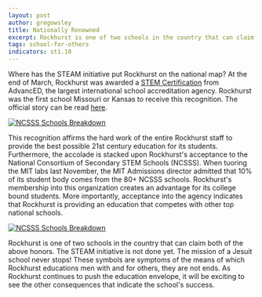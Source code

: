 ```yaml
---
layout: post
author: gregowsley
title: Nationally Renowned
excerpt: Rockhurst is one of two schools in the country that can claim both of the above honors.
tags: school-for-others
indicators: st1.10
---
```


Where has the STEAM initiative put Rockhurst on the national map? At the end of March, Rockhurst was awarded a [STEM Certification](http://steam.rockhursths.edu/stem-certification/) from AdvancED, the largest international school accreditation agency. Rockhurst was the first school Missouri or Kansas to receive this recognition. The official story can be read [here](https://www.rockhursths.edu/pages/news/news---stem-certification).

<div class='tableauPlaceholder' id='viz1492560426981' style='position: relative'><noscript><a href='#'><img alt='NCSSS Schools Breakdown ' src='https:&#47;&#47;public.tableau.com&#47;static&#47;images&#47;NC&#47;NCSSSSchools&#47;NCSSSSchoolsBreakdown&#47;1_rss.png' style='border: none' /></a></noscript><object class='tableauViz'  style='display:none;'><param name='host_url' value='https%3A%2F%2Fpublic.tableau.com%2F' /> <param name='site_root' value='' /><param name='name' value='NCSSSSchools&#47;NCSSSSchoolsBreakdown' /><param name='tabs' value='no' /><param name='toolbar' value='yes' /><param name='static_image' value='https:&#47;&#47;public.tableau.com&#47;static&#47;images&#47;NC&#47;NCSSSSchools&#47;NCSSSSchoolsBreakdown&#47;1.png' /> <param name='animate_transition' value='yes' /><param name='display_static_image' value='yes' /><param name='display_spinner' value='yes' /><param name='display_overlay' value='yes' /><param name='display_count' value='yes' /></object></div>                <script type='text/javascript'>                    var divElement = document.getElementById('viz1492560426981');                    var vizElement = divElement.getElementsByTagName('object')[0];                    vizElement.style.width='1324px';vizElement.style.minHeight='829px';vizElement.style.maxHeight='929px';vizElement.style.height=(divElement.offsetWidth*0.75)+'px';                    var scriptElement = document.createElement('script');                    scriptElement.src = 'https://public.tableau.com/javascripts/api/viz_v1.js';                    vizElement.parentNode.insertBefore(scriptElement, vizElement);                </script>

This recognition affirms the hard work of the entire Rockhurst staff to provide the best possible 21st century education for its students. Furthermore, the accolade is stacked upon Rockhurst's acceptance to the National Consortium of Secondary STEM Schools (NCSSS). When tuoring the MIT labs last November, the MIT Admissions director admitted that 10% of its student body comes from the 80+ NCSSS schools. Rockhurst's membership into this organization creates an advantage for its college bound students. More importantly, acceptance into the agency indicates that Rockhurst is providing an education that competes with other top national schools.

<div class='tableauPlaceholder' id='viz1492560344333' style='position: relative'><noscript><a href='#'><img alt='NCSSS Schools Breakdown ' src='https:&#47;&#47;public.tableau.com&#47;static&#47;images&#47;NC&#47;NCSSSSchools&#47;NCSSSSchoolsBreakdown&#47;1_rss.png' style='border: none' /></a></noscript><object class='tableauViz'  style='display:none;'><param name='host_url' value='https%3A%2F%2Fpublic.tableau.com%2F' /> <param name='site_root' value='' /><param name='name' value='NCSSSSchools&#47;NCSSSSchoolsBreakdown' /><param name='tabs' value='no' /><param name='toolbar' value='yes' /><param name='static_image' value='https:&#47;&#47;public.tableau.com&#47;static&#47;images&#47;NC&#47;NCSSSSchools&#47;NCSSSSchoolsBreakdown&#47;1.png' /> <param name='animate_transition' value='yes' /><param name='display_static_image' value='yes' /><param name='display_spinner' value='yes' /><param name='display_overlay' value='yes' /><param name='display_count' value='yes' /></object></div>                <script type='text/javascript'>                    var divElement = document.getElementById('viz1492560344333');                    var vizElement = divElement.getElementsByTagName('object')[0];                    vizElement.style.width='1324px';vizElement.style.minHeight='829px';vizElement.style.maxHeight='929px';vizElement.style.height=(divElement.offsetWidth*0.75)+'px';                    var scriptElement = document.createElement('script');                    scriptElement.src = 'https://public.tableau.com/javascripts/api/viz_v1.js';                    vizElement.parentNode.insertBefore(scriptElement, vizElement);                </script>

Rockhurst is one of two schools in the country that can claim both of the above honors. The STEAM initiative is not done yet. The mission of a Jesuit school never stops! These symbols are symptoms of the means of which Rockhurst educations men with and for others, they are not ends. As Rockhurst continues to push the education envelope, it will be exciting to see the other consequences that indicate the school's success.

